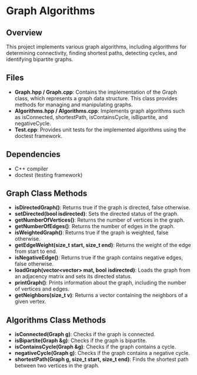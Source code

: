 
# Graph Algorithms

## Overview
This project implements various graph algorithms, including algorithms for determining connectivity, finding shortest paths, detecting cycles, and identifying bipartite graphs.

## Files
- **Graph.hpp / Graph.cpp**: Contains the implementation of the Graph class, which represents a graph data structure. This class provides methods for managing and manipulating graphs.
- **Algorithms.hpp / Algorithms.cpp**: Implements graph algorithms such as isConnected, shortestPath, isContainsCycle, isBipartite, and negativeCycle.
- **Test.cpp**: Provides unit tests for the implemented algorithms using the doctest framework.

## Dependencies
- C++ compiler
- doctest (testing framework)

## Graph Class Methods
- **isDirectedGraph()**: Returns true if the graph is directed, false otherwise.
- **setDirected(bool isdirected)**: Sets the directed status of the graph.
- **getNumberOfVertices()**: Returns the number of vertices in the graph.
- **getNumberOfEdges()**: Returns the number of edges in the graph.
- **isWeightedGraph()**: Returns true if the graph is weighted, false otherwise.
- **getEdgeWeight(size_t start, size_t end)**: Returns the weight of the edge from start to end.
- **isNegativeEdge()**: Returns true if the graph contains negative edges, false otherwise.
- **loadGraph(vector<vector<int>> mat, bool isdirected)**: Loads the graph from an adjacency matrix and sets its directed status.
- **printGraph()**: Prints information about the graph, including the number of vertices and edges.
- **getNeighbors(size_t v)**: Returns a vector containing the neighbors of a given vertex.

## Algorithms Class Methods
- **isConnected(Graph g)**: Checks if the graph is connected.
- **isBipartite(Graph &g)**: Checks if the graph is bipartite.
- **isContainsCycle(Graph &g)**: Checks if the graph contains a cycle.
- **negativeCycle(Graph g)**: Checks if the graph contains a negative cycle.
- **shortestPath(Graph g, size_t start, size_t end)**: Finds the shortest path between two vertices in the graph.

